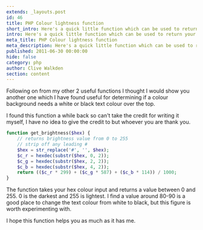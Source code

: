 ```yaml
---
extends: _layouts.post
id: 46
title: PHP Colour lightness function
short_intro: Here's a quick little function which can be used to return your IP address. Not as useful as the next method but a simple quick solution
intro: Here's a quick little function which can be used to return your IP address. Not as useful as the next method but a simple quick solution
meta_title: PHP Colour lightness function
meta_description: Here's a quick little function which can be used to return your IP address. Not as useful as the next method but a simple quick solution
published: 2011-06-30 00:00:00
hide: false
category: php
author: Clive Walkden
section: content
---
```


Following on from my other 2 useful functions I thought I would show you another one which I have found useful for determining if a colour background needs a white or black text colour over the top.

I found this function a while back so can't take the credit for writing it myself, I have no idea to give the credit to but whoever you are thank you.

```php
function get_brightness($hex) {
    // returns brightness value from 0 to 255
    // strip off any leading #
    $hex = str_replace('#', '', $hex);
    $c_r = hexdec(substr($hex, 0, 2));
    $c_g = hexdec(substr($hex, 2, 2));
    $c_b = hexdec(substr($hex, 4, 2));
    return (($c_r * 299) + ($c_g * 587) + ($c_b * 114)) / 1000;
}
```

The function takes your hex colour input and returns a value between 0 and 255. 0 is the darkest and 255 is lightest. I find a value around 80-90 is a good place to change the text colour from white to black, but this figure is worth experimenting with.

I hope this function helps you as much as it has me.
